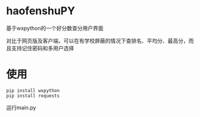 # haofenshuPY
基于wxpython的一个好分数查分用户界面

对比于网页版及客户端，可以在有学校屏蔽的情况下查排名、平均分、最高分，而且支持记住密码和多用户选择
# 使用
```shell
pip install wxpython
pip install requests
```
运行main.py
